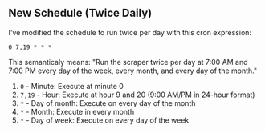 ## New Schedule (Twice Daily)

I've modified the schedule to run twice per day with this cron expression:

```
0 7,19 * * *
```

This semanticaly means: "Run the scraper twice per day at 7:00 AM and 7:00 PM  every day of the week, every month, and every day of the month."

1. `0` - Minute: Execute at minute 0
2. `7,19` - Hour: Execute at hour 9 and 20 (9:00 AM/PM in 24-hour format)
3. `*` - Day of month: Execute on every day of the month
4. `*` - Month: Execute in every month
5. `*` - Day of week: Execute on every day of the week
